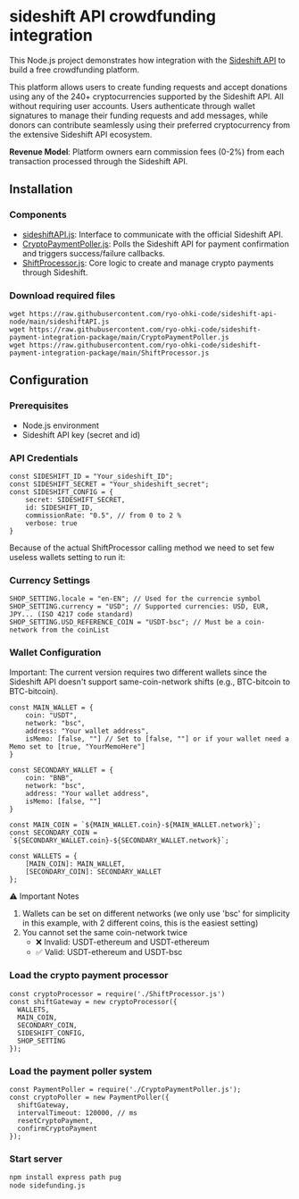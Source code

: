 # sideshift API crowdfunding integration

This Node.js project demonstrates how integration with the [Sideshift API](https://sideshift.ai/) to build a free crowdfunding platform.

This platform allows users to create funding requests and accept donations using any of the 240+ cryptocurrencies supported by the Sideshift API. All without requiring user accounts. Users authenticate through wallet signatures to manage their funding requests and add messages, while donors can contribute seamlessly using their preferred cryptocurrency from the extensive Sideshift API ecosystem.

**Revenue Model**: Platform owners earn commission fees (0-2%) from each transaction processed through the Sideshift API.


## Installation 

### Components
- [sideshiftAPI.js](https://github.com/ryo-ohki-code/sideshift-api-node/blob/main/sideshiftAPI.js): Interface to communicate with the official Sideshift API.
- [CryptoPaymentPoller.js](https://github.com/ryo-ohki-code/sideshift-payment-integration-package/blob/main/CryptoPaymentPoller.js): Polls the Sideshift API for payment confirmation and triggers success/failure callbacks.
- [ShiftProcessor.js](https://github.com/ryo-ohki-code/sideshift-payment-integration-package/blob/main/ShiftProcessor.js): Core logic to create and manage crypto payments through Sideshift.

### Download required files
```
wget https://raw.githubusercontent.com/ryo-ohki-code/sideshift-api-node/main/sideshiftAPI.js
wget https://raw.githubusercontent.com/ryo-ohki-code/sideshift-payment-integration-package/main/CryptoPaymentPoller.js
wget https://raw.githubusercontent.com/ryo-ohki-code/sideshift-payment-integration-package/main/ShiftProcessor.js
```


## Configuration

### Prerequisites
- Node.js environment
- Sideshift API key (secret and id)

### API Credentials
```
const SIDESHIFT_ID = "Your_sideshift_ID"; 
const SIDESHIFT_SECRET = "Your_shideshift_secret";
const SIDESHIFT_CONFIG = {
	secret: SIDESHIFT_SECRET,
	id: SIDESHIFT_ID,
	commissionRate: "0.5", // from 0 to 2 %
	verbose: true
}
```

Because of the actual ShiftProcessor calling method we need to set few useless wallets setting to run it:

### Currency Settings
```
SHOP_SETTING.locale = "en-EN"; // Used for the currencie symbol
SHOP_SETTING.currency = "USD"; // Supported currencies: USD, EUR, JPY... (ISO 4217 code standard)
SHOP_SETTING.USD_REFERENCE_COIN = "USDT-bsc"; // Must be a coin-network from the coinList
```

### Wallet Configuration
Important: The current version requires two different wallets since the Sideshift API doesn't support same-coin-network shifts (e.g., BTC-bitcoin to BTC-bitcoin).

```
const MAIN_WALLET = {
	coin: "USDT",
	network: "bsc",
	address: "Your wallet address",
	isMemo: [false, ""] // Set to [false, ""] or if your wallet need a Memo set to [true, "YourMemoHere"]
}

const SECONDARY_WALLET = {
	coin: "BNB",
	network: "bsc",
	address: "Your wallet address",
	isMemo: [false, ""]
}

const MAIN_COIN = `${MAIN_WALLET.coin}-${MAIN_WALLET.network}`;
const SECONDARY_COIN = `${SECONDARY_WALLET.coin}-${SECONDARY_WALLET.network}`;

const WALLETS = {
    [MAIN_COIN]: MAIN_WALLET,
    [SECONDARY_COIN]: SECONDARY_WALLET
};
```

⚠️ Important Notes
1. Wallets can be set on different networks (we only use 'bsc' for simplicity in this example, with 2 different coins, this is the easiest setting)
2. You cannot set the same coin-network twice
    - ❌ Invalid: USDT-ethereum and USDT-ethereum
    - ✅ Valid: USDT-ethereum and USDT-bsc


### Load the crypto payment processor
```
const cryptoProcessor = require('./ShiftProcessor.js')
const shiftGateway = new cryptoProcessor({
  WALLETS,
  MAIN_COIN,
  SECONDARY_COIN,
  SIDESHIFT_CONFIG,
  SHOP_SETTING
});
```

### Load the payment poller system
```
const PaymentPoller = require('./CryptoPaymentPoller.js');
const cryptoPoller = new PaymentPoller({
  shiftGateway,
  intervalTimeout: 120000, // ms
  resetCryptoPayment,
  confirmCryptoPayment
});
```

### Start server

```bash
npm install express path pug
node sidefunding.js
```


